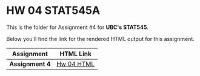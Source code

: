 # HW 04 STAT545A

This is the folder for Assignment #4 for **UBC's STAT545**. 

Below you'll find the link for the rendered HTML output for this assignment.

| **Assignment**   | **HTML Link**       | 
| ------------     | --------           | 
| **Assignment 4**  | [Hw 04 HTML](https://stat545-ubc-hw-2019-20.github.io/stat545-hw-sharpekm/hw%2003/hw_03_sharpe.html) | 



